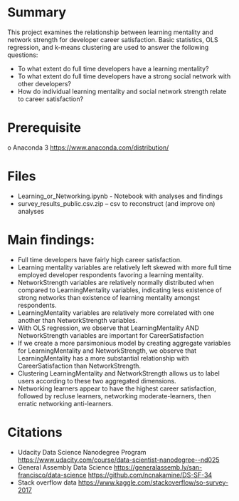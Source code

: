 
# Summary
This project examines the relationship between learning mentality and network strength for developer career satisfaction. Basic statistics, OLS regression, and k-means clustering are used to answer the following questions: 
- To what extent do full time developers have a learning mentality? 
- To what extent do full time developers have a strong social network with other developers? 
- How do individual learning mentality and social network strength relate to career satisfaction? 

# Prerequisite
o	Anaconda 3 https://www.anaconda.com/distribution/

# Files  
- Learning_or_Networking.ipynb - Notebook with analyses and findings
- survey_results_public.csv.zip – csv to reconstruct (and improve on) analyses

# Main findings:
- Full time developers have fairly high career satisfaction. 
- Learning mentality variables are relatively left skewed with more full time employed developer respondents favoring a learning mentality.
- NetworkStrength variables are relatively normally distributed when compared to LearningMentality variables, indicating less existence of strong networks than existence of learning mentality amongst respondents.
- LearningMentality variables are relatively more correlated with one another than NetworkStrength variables.
- With OLS regression, we observe that LearningMentality AND NetworkStrength variables are important for CareerSatisfaction
- If we create a more parsimonious model by creating aggregate variables for LearningMentality and NetworkStrength, we observe that LearningMentality has a more substantial relationship with CareerSatisfaction than NetworkStrength.
- Clustering LearningMentality and NetworkStrength allows us to label users according to these two aggregated dimensions.
- Networking learners appear to have the highest career satisfaction, followed by recluse learners, networking moderate-learners, then erratic networking anti-learners.

# Citations
- Udacity Data Science Nanodegree Program https://www.udacity.com/course/data-scientist-nanodegree--nd025
- General Assembly Data Science https://generalassemb.ly/san-francisco/data-science https://github.com/ncnakamine/DS-SF-34
- Stack overflow data https://www.kaggle.com/stackoverflow/so-survey-2017



